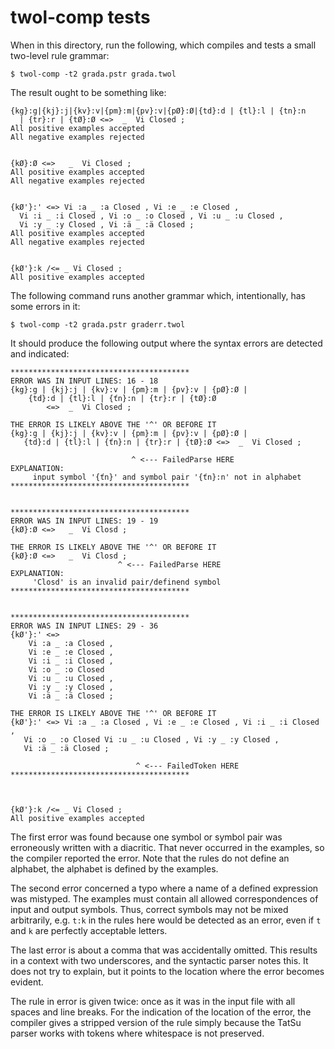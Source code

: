 # twol-comp tests

When in this directory, run the following, which compiles and tests a
small two-level rule grammar:
   
    $ twol-comp -t2 grada.pstr grada.twol

The result ought to be something like:

    {kg}:g|{kj}:j|{kv}:v|{pm}:m|{pv}:v|{pØ}:Ø|{td}:d | {tl}:l | {tn}:n
      | {tr}:r | {tØ}:Ø <=>  _  Vi Closed ;
    All positive examples accepted 
    All negative examples rejected


    {kØ}:Ø <=>   _  Vi Closed ;
    All positive examples accepted
    All negative examples rejected


    {kØ'}:' <=> Vi :a _ :a Closed , Vi :e _ :e Closed ,
      Vi :i _ :i Closed , Vi :o _ :o Closed , Vi :u _ :u Closed ,
      Vi :y _ :y Closed , Vi :ä _ :ä Closed ;
    All positive examples accepted
    All negative examples rejected


    {kØ'}:k /<= _ Vi Closed ;
    All positive examples accepted

The following command runs another grammar which, intentionally, has
some errors in it:

    $ twol-comp -t2 grada.pstr graderr.twol

It should produce the following output where the syntax errors are
detected and indicated:


    ****************************************
    ERROR WAS IN INPUT LINES: 16 - 18
    {kg}:g | {kj}:j | {kv}:v | {pm}:m | {pv}:v | {pØ}:Ø |
        {td}:d | {tl}:l | {ťn}:n | {tr}:r | {tØ}:Ø
            <=>  _  Vi Closed ;

    THE ERROR IS LIKELY ABOVE THE '^' OR BEFORE IT
    {kg}:g | {kj}:j | {kv}:v | {pm}:m | {pv}:v | {pØ}:Ø |
       {td}:d | {tl}:l | {ťn}:n | {tr}:r | {tØ}:Ø <=>  _  Vi Closed ;
                                                         
                               ^ <--- FailedParse HERE
    EXPLANATION:
         input symbol '{ťn}' and symbol pair '{ťn}:n' not in alphabet
    ****************************************


    ****************************************
    ERROR WAS IN INPUT LINES: 19 - 19
    {kØ}:Ø <=>   _  Vi Closd ;

    THE ERROR IS LIKELY ABOVE THE '^' OR BEFORE IT
    {kØ}:Ø <=>   _  Vi Closd ;
                            ^ <--- FailedParse HERE
    EXPLANATION:
         'Closd' is an invalid pair/definend symbol
    ****************************************


    ****************************************
    ERROR WAS IN INPUT LINES: 29 - 36
    {kØ'}:' <=>
        Vi :a _ :a Closed ,
        Vi :e _ :e Closed ,
        Vi :i _ :i Closed ,
        Vi :o _ :o Closed 
        Vi :u _ :u Closed ,
        Vi :y _ :y Closed ,
        Vi :ä _ :ä Closed ;

    THE ERROR IS LIKELY ABOVE THE '^' OR BEFORE IT
    {kØ'}:' <=> Vi :a _ :a Closed , Vi :e _ :e Closed , Vi :i _ :i Closed ,
       Vi :o _ :o Closed Vi :u _ :u Closed , Vi :y _ :y Closed ,
       Vi :ä _ :ä Closed ;
                                                      
                                ^ <--- FailedToken HERE
    ****************************************



    {kØ'}:k /<= _ Vi Closed ;
    All positive examples accepted

The first error was found because one symbol or symbol pair was
erroneously written with a diacritic.  That never occurred in the
examples, so the compiler reported the error.  Note that the rules do
not define an alphabet, the alphabet is defined by the examples.

The second error concerned a typo where a name of a defined expression
was mistyped.  The examples must contain all allowed correspondences
of input and output symbols.  Thus, correct symbols may not be mixed
arbitrarily, e.g. ``t:k`` in the rules here would be detected as an
error, even if ``t`` and ``k`` are perfectly acceptable letters.

The last error is about a comma that was accidentally omitted.  This
results in a context with two underscores, and the syntactic parser
notes this.  It does not try to explain, but it points to the location
where the error becomes evident.

The rule in error is given twice: once as it was in the input file
with all spaces and line breaks.  For the indication of the location
of the error, the compiler gives a stripped version of the rule simply
because the TatSu parser works with tokens where whitespace is not
preserved. 
